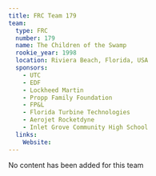 ```yaml
---
title: FRC Team 179
team:
  type: FRC
  number: 179
  name: The Children of the Swamp
  rookie_year: 1998
  location: Riviera Beach, Florida, USA
  sponsors:
    - UTC
    - EDF
    - Lockheed Martin
    - Propp Family Foundation
    - FP&L
    - Florida Turbine Technologies
    - Aerojet Rocketdyne
    - Inlet Grove Community High School
  links:
    Website: 
---
```

No content has been added for this team